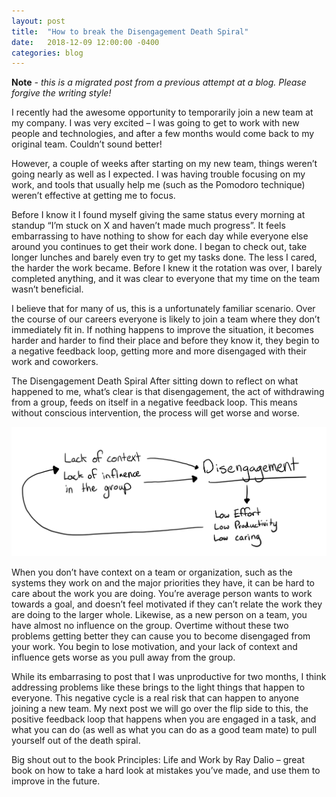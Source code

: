 ```yaml
---
layout: post
title:  "How to break the Disengagement Death Spiral"
date:   2018-12-09 12:00:00 -0400
categories: blog
---
```

**Note** *- this is a migrated post from a previous attempt at a blog.  Please forgive the writing style!*

I recently had the awesome opportunity to temporarily join a new team at my company.  I was very excited – I was going to get to work with new people and technologies, and after a few months would come back to my original team.  Couldn’t sound better!

However, a couple of weeks after starting on my new team, things weren’t going nearly as well as I expected.  I was having trouble focusing on my work, and tools that usually help me (such as the Pomodoro technique) weren’t effective at getting me to focus.

Before I know it I found myself giving the same status every morning at standup “I’m stuck on X and haven’t made much progress”.  It feels embarrassing to have nothing to show for each day while everyone else around you continues to get their work done.  I began to check out, take longer lunches and barely even try to get my tasks done.  The less I cared, the harder the work became.  Before I knew it the rotation was over, I barely completed anything, and it was clear to everyone that my time on the team wasn’t beneficial.

I believe that for many of us, this is a unfortunately familiar scenario.  Over the course of our careers everyone is likely to join a team where they don’t immediately fit in.  If nothing happens to improve the situation, it becomes harder and harder to find their place and before they know it, they begin to a negative feedback loop, getting more and more disengaged with their work and coworkers.

The Disengagement Death Spiral
After sitting down to reflect on what happened to me, what’s clear is that disengagement, the act of withdrawing from a group, feeds on itself in a negative feedback loop.  This means without conscious intervention, the process will get worse and worse.

![](/assets/disengagement.jpg)

When you don’t have context on a team or organization, such as the systems they work on and the major priorities they have, it can be hard to care about the work you are doing.  You’re average person wants to work towards a goal, and doesn’t feel motivated if they can’t relate the work they are doing to the larger whole.  Likewise, as a new person on a team, you have almost no influence on the group.  Overtime without these two problems getting better they can cause you to become disengaged from your work.  You begin to lose motivation, and your lack of context and influence gets worse as you pull away from the group.

While its embarrasing to post that I was unproductive for two months, I think addressing problems like these brings to the light things that happen to everyone.  This negative cycle is a real risk that can happen to anyone joining a new team.  My next post we will go over the flip side to this, the positive feedback loop that happens when you are engaged in a task, and what you can do (as well as what you can do as a good team mate) to pull yourself out of the death spiral.

Big shout out to the book Principles: Life and Work by Ray Dalio  – great book on how to take a hard look at mistakes you’ve made, and use them to improve in the future.
